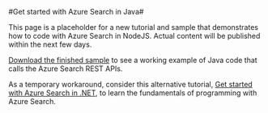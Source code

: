 <properties 
	pageTitle="Get started with Azure Search in Java" 
	description="Walk through building a custom Azure Search application using Java as your programming language." 
	services="search" 
	documentationCenter="" 
	authors="HeidiSteen" 
	manager="mblythe" 
	editor=""/>

<tags 
	ms.service="search" 
	ms.devlang="na" 
	ms.workload="search" 
	ms.topic="article" 
	ms.tgt_pltfrm="na" 
	ms.date="03/25/2015" 
	ms.author="heidist"/>

#Get started with Azure Search in Java#

This page is a placeholder for a new tutorial and sample that demonstrates how to code with Azure Search in NodeJS. Actual content will be published within the next few days.

[Download the finished sample](http://go.microsoft.com/fwlink/p/?LinkID=530197) to see a working example of Java code that calls the Azure Search REST APIs.

As a temporary workaround, consider this alternative tutorial, [Get started with Azure Search in .NET](../search-get-started-dotnet/), to learn the fundamentals of programming with Azure Search.

<!--Image references-->
